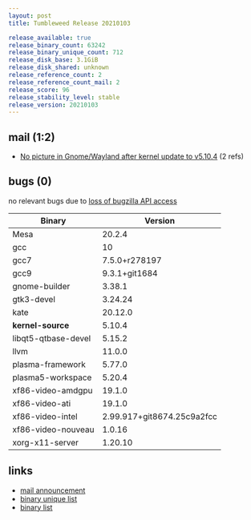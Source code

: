 ```yaml
---
layout: post
title: Tumbleweed Release 20210103

release_available: true
release_binary_count: 63242
release_binary_unique_count: 712
release_disk_base: 3.1GiB
release_disk_shared: unknown
release_reference_count: 2
release_reference_count_mail: 2
release_score: 96
release_stability_level: stable
release_version: 20210103
---
```


## mail (1:2)

- [No picture in Gnome/Wayland after kernel update to v5.10.4](https://github.com/boombatower/tumbleweed-review/issues/10) (2 refs)

## bugs (0)

<!--more-->

no relevant bugs due to [loss of bugzilla API access](https://bugzilla.opensuse.org/show_bug.cgi?id=1157722)

Binary | Version
--- | ---
Mesa | 20.2.4
gcc | 10
gcc7 | 7.5.0+r278197
gcc9 | 9.3.1+git1684
gnome-builder | 3.38.1
gtk3-devel | 3.24.24
kate | 20.12.0
**kernel-source** | 5.10.4
libqt5-qtbase-devel | 5.15.2
llvm | 11.0.0
plasma-framework | 5.77.0
plasma5-workspace | 5.20.4
xf86-video-amdgpu | 19.1.0
xf86-video-ati | 19.1.0
xf86-video-intel | 2.99.917+git8674.25c9a2fcc
xf86-video-nouveau | 1.0.16
xorg-x11-server | 1.20.10

## links

- [mail announcement](https://github.com/boombatower/tumbleweed-review/issues/10)
- [binary unique list](http://download.opensuse.org/history/20210103/rpm.unique.list)
- [binary list](http://download.opensuse.org/history/20210103/rpm.list)

